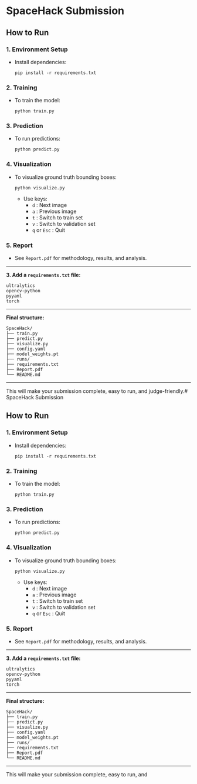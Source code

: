 # SpaceHack Submission

## How to Run

### 1. Environment Setup
- Install dependencies:
  ```
  pip install -r requirements.txt
  ```

### 2. Training
- To train the model:
  ```
  python train.py
  ```

### 3. Prediction
- To run predictions:
  ```
  python predict.py
  ```

### 4. Visualization
- To visualize ground truth bounding boxes:
  ```
  python visualize.py
  ```
  - Use keys:
    - `d` : Next image
    - `a` : Previous image
    - `t` : Switch to train set
    - `v` : Switch to validation set
    - `q` or `Esc` : Quit

### 5. Report
- See `Report.pdf` for methodology, results, and analysis.

---

**3. Add a `requirements.txt` file:**
```
ultralytics
opencv-python
pyyaml
torch
```

---

**Final structure:**
```
SpaceHack/
├── train.py
├── predict.py
├── visualize.py
├── config.yaml
├── model_weights.pt
├── runs/
├── requirements.txt
├── Report.pdf
└── README.md
```

---

This will make your submission complete, easy to run, and judge-friendly.# SpaceHack Submission

## How to Run

### 1. Environment Setup
- Install dependencies:
  ```
  pip install -r requirements.txt
  ```

### 2. Training
- To train the model:
  ```
  python train.py
  ```

### 3. Prediction
- To run predictions:
  ```
  python predict.py
  ```

### 4. Visualization
- To visualize ground truth bounding boxes:
  ```
  python visualize.py
  ```
  - Use keys:
    - `d` : Next image
    - `a` : Previous image
    - `t` : Switch to train set
    - `v` : Switch to validation set
    - `q` or `Esc` : Quit

### 5. Report
- See `Report.pdf` for methodology, results, and analysis.

---

**3. Add a `requirements.txt` file:**
```
ultralytics
opencv-python
pyyaml
torch
```

---

**Final structure:**
```
SpaceHack/
├── train.py
├── predict.py
├── visualize.py
├── config.yaml
├── model_weights.pt
├── runs/
├── requirements.txt
├── Report.pdf
└── README.md
```

---

This will make your submission complete, easy to run, and
